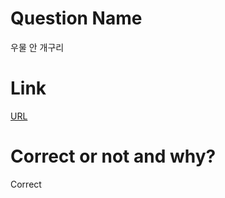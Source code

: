 # Question Name  
우물 안 개구리  

# Link
[URL](https://softeer.ai/practice/info.do?eventIdx=1&psProblemId=394)  

# Correct or not and why?  
Correct  
